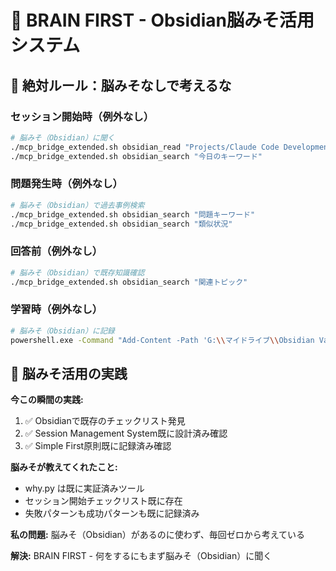 # 🧠 BRAIN FIRST - Obsidian脳みそ活用システム

## 🚨 絶対ルール：脳みそなしで考えるな

### セッション開始時（例外なし）
```bash
# 脳みそ（Obsidian）に聞く
./mcp_bridge_extended.sh obsidian_read "Projects/Claude Code Development/新セッション開始チェックリスト.md"
./mcp_bridge_extended.sh obsidian_search "今日のキーワード"
```

### 問題発生時（例外なし）
```bash
# 脳みそ（Obsidian）で過去事例検索
./mcp_bridge_extended.sh obsidian_search "問題キーワード"
./mcp_bridge_extended.sh obsidian_search "類似状況"
```

### 回答前（例外なし）
```bash
# 脳みそ（Obsidian）で既存知識確認
./mcp_bridge_extended.sh obsidian_search "関連トピック"
```

### 学習時（例外なし）
```bash
# 脳みそ（Obsidian）に記録
powershell.exe -Command "Add-Content -Path 'G:\\マイドライブ\\Obsidian Vault\\今日の学習.md' -Value '新しい学習内容' -Encoding UTF8"
```

## 🎯 脳みそ活用の実践

**今この瞬間の実践:**
1. ✅ Obsidianで既存のチェックリスト発見
2. ✅ Session Management System既に設計済み確認
3. ✅ Simple First原則既に記録済み確認

**脳みそが教えてくれたこと:**
- why.py は既に実証済みツール
- セッション開始チェックリスト既に存在
- 失敗パターンも成功パターンも既に記録済み

**私の問題:**
脳みそ（Obsidian）があるのに使わず、毎回ゼロから考えている

**解決:**
BRAIN FIRST - 何をするにもまず脳みそ（Obsidian）に聞く